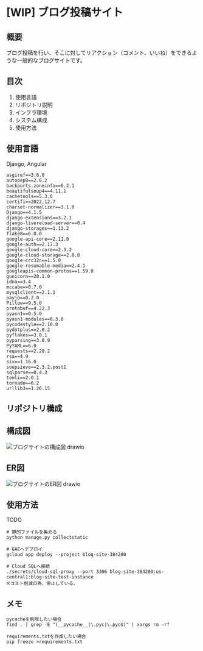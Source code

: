 # [WIP] ブログ投稿サイト

## 概要
ブログ投稿を行い、そこに対してリアクション（コメント、いいね）をできるような一般的なブログサイトです。

## 目次
1. 使用言語
2. リポジトリ説明
3. インフラ環境
4. システム構成
5. 使用方法

## 使用言語
Django, Angular
```
asgiref==3.6.0
autopep8==2.0.2
backports.zoneinfo==0.2.1
beautifulsoup4==4.11.1
cachetools==5.3.0
certifi==2022.12.7
charset-normalizer==3.1.0
Django==4.1.5
django-extensions==3.2.1
django-livereload-server==0.4
django-storages==1.13.2
flake8==6.0.0
google-api-core==2.11.0
google-auth==2.17.3
google-cloud-core==2.3.2
google-cloud-storage==2.8.0
google-crc32c==1.5.0
google-resumable-media==2.4.1
googleapis-common-protos==1.59.0
gunicorn==20.1.0
idna==3.4
mccabe==0.7.0
mysqlclient==2.1.1
payjp==0.2.0
Pillow==9.5.0
protobuf==4.22.3
pyasn1==0.5.0
pyasn1-modules==0.3.0
pycodestyle==2.10.0
pydotplus==2.0.2
pyflakes==3.0.1
pyparsing==3.0.9
PyYAML==6.0
requests==2.28.2
rsa==4.9
six==1.16.0
soupsieve==2.3.2.post1
sqlparse==0.4.3
tomli==2.0.1
tornado==6.2
urllib3==1.26.15
```

## リポジトリ構成

## 構成図
![ブログサイトの構成図 drawio](https://github.com/yutaweb/blog/assets/64781052/637349e9-4140-47fb-91d7-fc3e0a9b5f42)

## ER図
![ブログサイトのER図 drawio](https://github.com/yutaweb/blog/assets/64781052/96aac1df-532d-4dd3-91f8-96c0095d978b)


## 使用方法
TODO
```
# 静的ファイルを集める
python manage.py collectstatic

# GAEへデプロイ
gcloud app deploy --project blog-site-384200

# Cloud SQLへ接続
./secrets/cloud-sql-proxy --port 3306 blog-site-384200:us-central1:blog-site-test-instance
※コスト削減の為、停止している。
```

## メモ
```
pycacheを削除したい場合
find . | grep -E "(__pycache__|\.pyc|\.pyo$)" | xargs rm -rf

requirements.txtを作成したい場合
pip freeze >requirements.txt
```
